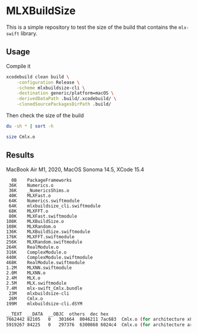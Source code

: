 # MLXBuildSize

This is a simple repository to test the size of the build that contains the `mlx-swift` library.

## Usage

Compile it

```bash
xcodebuild clean build \
    -configuration Release \
    -scheme mlxbuildsize-cli \
    -destination generic/platform=macOS \
    -derivedDataPath .build/.xcodebuild/ \
    -clonedSourcePackagesDirPath .build/
```

Then check the size of the build

```bash
du -sh * | sort -h
```

```bash
size Cmlx.o
```

## Results

MacBook Air M1, 2020, MacOS Sonoma 14.5, XCode 15.4

```
  0B	PackageFrameworks
 36K	Numerics.o
 36K	_NumericsShims.o
 40K	MLXFast.o
 64K	Numerics.swiftmodule
 64K	mlxbuildsize_cli.swiftmodule
 68K	MLXFFT.o
 80K	MLXFast.swiftmodule
108K	MLXBuildSize.o
108K	MLXRandom.o
136K	MLXBuildSize.swiftmodule
176K	MLXFFT.swiftmodule
256K	MLXRandom.swiftmodule
264K	RealModule.o
316K	ComplexModule.o
440K	ComplexModule.swiftmodule
468K	RealModule.swiftmodule
1.2M	MLXNN.swiftmodule
2.0M	MLXNN.o
2.4M	MLX.o
2.5M	MLX.swiftmodule
7.4M	mlx-swift_Cmlx.bundle
 23M	mlxbuildsize-cli
 26M	Cmlx.o
199M	mlxbuildsize-cli.dSYM
```

```bash
__TEXT	__DATA	__OBJC	others	dec	hex
7662442	82105	0	301664	8046211	7ac683	Cmlx.o (for architecture x86_64)
5919267	84225	0	297376	6300868	6024c4	Cmlx.o (for architecture arm64)
```